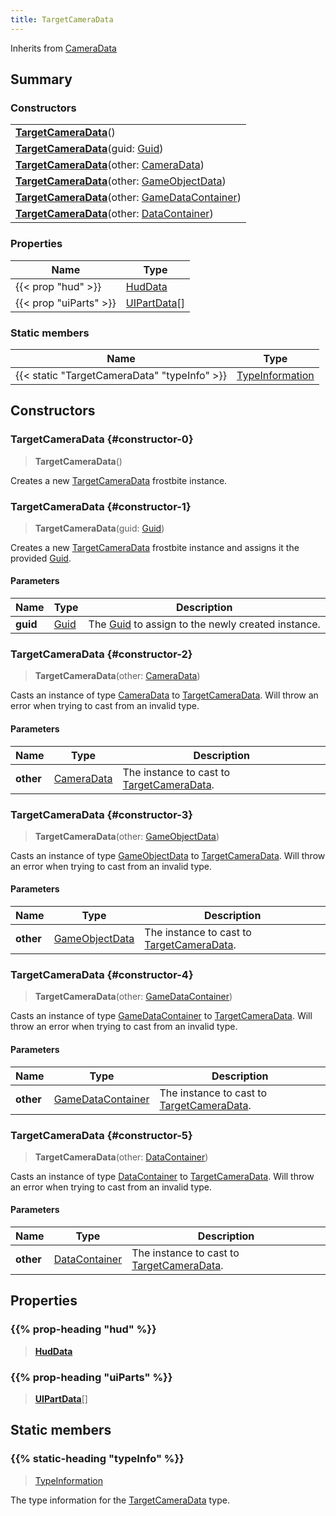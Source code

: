 ```yaml
---
title: TargetCameraData
---
```


Inherits from 
[CameraData](/vext/ref/fb/cameradata)

## Summary
### Constructors
| |
| ----------- |
| **[TargetCameraData](#constructor-0)**() |
| **[TargetCameraData](#constructor-1)**(guid: [Guid](/vext/ref/shared/class/guid)) |
| **[TargetCameraData](#constructor-2)**(other: [CameraData](/vext/ref/fb/cameradata)) |
| **[TargetCameraData](#constructor-3)**(other: [GameObjectData](/vext/ref/fb/gameobjectdata)) |
| **[TargetCameraData](#constructor-4)**(other: [GameDataContainer](/vext/ref/fb/gamedatacontainer)) |
| **[TargetCameraData](#constructor-5)**(other: [DataContainer](/vext/ref/shared/class/datacontainer)) |

### Properties
| Name | Type |
| ---- | ---- |
| {{< prop "hud" >}} | [HudData](/vext/ref/fb/huddata) |
| {{< prop "uiParts" >}} | [UIPartData](/vext/ref/fb/uipartdata)[] |

### Static members
| Name | Type |
| ---- | ---- |
| {{< static "TargetCameraData" "typeInfo" >}} | [TypeInformation](/vext/ref/shared/class/typeinformation) |

## Constructors
### TargetCameraData {#constructor-0}
> **TargetCameraData**()

Creates a new [TargetCameraData](/vext/ref/fb/targetcameradata) frostbite instance.

### TargetCameraData {#constructor-1}
> **TargetCameraData**(guid: [Guid](/vext/ref/shared/class/guid))

Creates a new [TargetCameraData](/vext/ref/fb/targetcameradata) frostbite instance and assigns it the provided [Guid](/vext/ref/shared/class/guid).

#### Parameters
| Name | Type | Description |
| ---- | ---- | ----------- |
| **guid** | [Guid](/vext/ref/shared/class/guid) | The [Guid](/vext/ref/shared/class/guid) to assign to the newly created instance. |

### TargetCameraData {#constructor-2}
> **TargetCameraData**(other: [CameraData](/vext/ref/fb/cameradata))

Casts an instance of type [CameraData](/vext/ref/fb/cameradata) to [TargetCameraData](/vext/ref/fb/targetcameradata). Will throw an error when trying to cast from an invalid type.

#### Parameters
| Name | Type | Description |
| ---- | ---- | ----------- |
| **other** | [CameraData](/vext/ref/fb/cameradata) | The instance to cast to [TargetCameraData](/vext/ref/fb/targetcameradata). |

### TargetCameraData {#constructor-3}
> **TargetCameraData**(other: [GameObjectData](/vext/ref/fb/gameobjectdata))

Casts an instance of type [GameObjectData](/vext/ref/fb/gameobjectdata) to [TargetCameraData](/vext/ref/fb/targetcameradata). Will throw an error when trying to cast from an invalid type.

#### Parameters
| Name | Type | Description |
| ---- | ---- | ----------- |
| **other** | [GameObjectData](/vext/ref/fb/gameobjectdata) | The instance to cast to [TargetCameraData](/vext/ref/fb/targetcameradata). |

### TargetCameraData {#constructor-4}
> **TargetCameraData**(other: [GameDataContainer](/vext/ref/fb/gamedatacontainer))

Casts an instance of type [GameDataContainer](/vext/ref/fb/gamedatacontainer) to [TargetCameraData](/vext/ref/fb/targetcameradata). Will throw an error when trying to cast from an invalid type.

#### Parameters
| Name | Type | Description |
| ---- | ---- | ----------- |
| **other** | [GameDataContainer](/vext/ref/fb/gamedatacontainer) | The instance to cast to [TargetCameraData](/vext/ref/fb/targetcameradata). |

### TargetCameraData {#constructor-5}
> **TargetCameraData**(other: [DataContainer](/vext/ref/shared/class/datacontainer))

Casts an instance of type [DataContainer](/vext/ref/shared/class/datacontainer) to [TargetCameraData](/vext/ref/fb/targetcameradata). Will throw an error when trying to cast from an invalid type.

#### Parameters
| Name | Type | Description |
| ---- | ---- | ----------- |
| **other** | [DataContainer](/vext/ref/shared/class/datacontainer) | The instance to cast to [TargetCameraData](/vext/ref/fb/targetcameradata). |

## Properties
### {{% prop-heading "hud" %}}
> **[HudData](/vext/ref/fb/huddata)**

### {{% prop-heading "uiParts" %}}
> **[UIPartData](/vext/ref/fb/uipartdata)**[]

## Static members
### {{% static-heading "typeInfo" %}}
> [TypeInformation](/vext/ref/shared/class/typeinformation)

The type information for the [TargetCameraData](/vext/ref/fb/targetcameradata) type.

